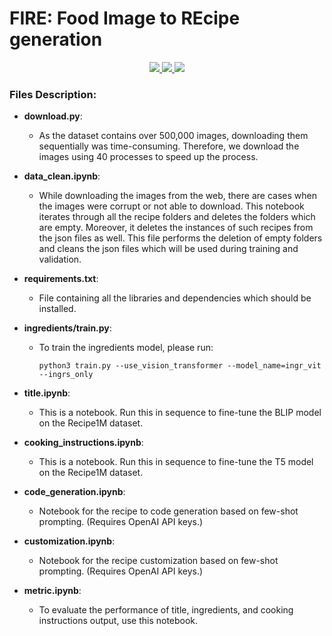 # FIRE: Food Image to REcipe generation

<p align="center">
<!-- Link to tutorials badge using shields.io -->
<!-- Follow on twitter badge using shields.io -->
  <a href="https://openaccess.thecvf.com/content/WACV2024/html/Chhikara_FIRE_Food_Image_to_REcipe_Generation_WACV_2024_paper.html">
    <img src="https://img.shields.io/badge/Paper-📝-blue">
  </a> 
  <a href="https://www.youtube.com/watch?v=Y6Fuoptl8Rs&t=460s&ab_channel=ComputerVisionFoundationVideos">
    <img src="https://img.shields.io/badge/Youtube-💻-blue">
  </a> 
  <a href="https://arxiv.org/abs/2308.14391">
    <img src="https://img.shields.io/badge/ArXiv-📝-yellow">
  </a>
</p>

### Files Description:

- **download.py**: 
  - As the dataset contains over 500,000 images, downloading them sequentially was time-consuming. Therefore, we download the images using 40 processes to speed up the process.

- **data_clean.ipynb**: 
  - While downloading the images from the web, there are cases when the images were corrupt or not able to download. This notebook iterates through all the recipe folders and deletes the folders which are empty. Moreover, it deletes the instances of such recipes from the json files as well. This file performs the deletion of empty folders and cleans the json files which will be used during training and validation.

- **requirements.txt**: 
  - File containing all the libraries and dependencies which should be installed.

- **ingredients/train.py**: 
  - To train the ingredients model, please run:
    ```
    python3 train.py --use_vision_transformer --model_name=ingr_vit --ingrs_only
    ```

- **title.ipynb**: 
  - This is a notebook. Run this in sequence to fine-tune the BLIP model on the Recipe1M dataset.

- **cooking_instructions.ipynb**: 
  - This is a notebook. Run this in sequence to fine-tune the T5 model on the Recipe1M dataset.

- **code_generation.ipynb**: 
  - Notebook for the recipe to code generation based on few-shot prompting. (Requires OpenAI API keys.)

- **customization.ipynb**: 
  - Notebook for the recipe customization based on few-shot prompting. (Requires OpenAI API keys.)

- **metric.ipynb**: 
  - To evaluate the performance of title, ingredients, and cooking instructions output, use this notebook.

